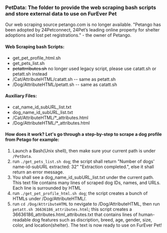 ### PetData: The folder to provide the web scraping bash scripts and store external data to use on FurEver Pet

Our web scraping source petango.com is no longer available. "Petango has been adopted by 24Petconnect, 24Pet’s leading online property for shelter adoptions and lost pet registrations." - the owner of Petango.

#### Web Scraping bash Scripts:
  - get_pet_profile_html.sh
  - get_pets_list.sh
  - ~~petattrributes.sh~~ no longer used legacy script, please use catatt.sh or petatt.sh instead
  - /Cat/AttributeHTML/catatt.sh -- same as petatt.sh
  - /Dog/AttributeHTML/petatt.sh -- same as catatt.sh

#### Auxiliary Files:
  - cat_name_id_subURL_list.txt
  - dog_name_id_subURL_list.txt
  - /Cat/AttributeHTML/*_attributes.html
  - /Dog/AttributeHTML/*_attributes.html
  
#### How does it work? Let's go through a step-by-step to scrape a dog profile from Petago for example:
  1. Launch a Bash(Unix shell), then make sure your current path is under `/PetData`.
  2. run `./get_pets_list.sh dog`; the script shall return "Number of dogs' name-id-subURL extracted: 32" "Extraction completed.", else it shall return an error message.
  3. You shall see a dog_name_id_subURL_list.txt under the current path. This text file contains many lines of scraped dog IDs, names, and URLs. Each line is surrounded by HTML <div></div>
  4. run `./get_pet_profile_html.sh dog`; the script creates a bunch of HTMLs under /Dog/AttributeHTML/.
  5. run `cd /Dog/AttributeHTML` to nevigate to /Dog/AttributeHTML, then run `petatt.sh 36636186_attributes.html`; this script creates a 36636186_attributes.html_attributes.txt that contains lines of human-readable dog features such as discription, breed, age, gender, size, color, and location(shelter). The text is now ready to use on FurEver Pet!
